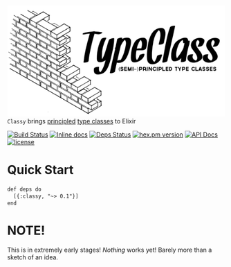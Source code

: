 ![](./brand/logo.png)
`Classy` brings [principled](http://degoes.net/articles/principled-typeclasses) [type classes](https://en.wikibooks.org/wiki/Haskell/Classes_and_types) to Elixir

[![Build Status](https://travis-ci.org/expede/classy.svg?branch=master)](https://travis-ci.org/expede/classy) [![Inline docs](http://inch-ci.org/github/expede/classy.svg?branch=master)](http://inch-ci.org/github/expede/classy) [![Deps Status](https://beta.hexfaktor.org/badge/all/github/expede/classy.svg)](https://beta.hexfaktor.org/github/expede/classy) [![hex.pm version](https://img.shields.io/hexpm/v/classy.svg?style=flat)](https://hex.pm/packages/classy) [![API Docs](https://img.shields.io/badge/api-docs-yellow.svg?style=flat)](http://hexdocs.pm/classy/) [![license](https://img.shields.io/github/license/mashape/apistatus.svg?maxAge=2592000)](https://github.com/expede/classy/blob/master/LICENSE)

# Quick Start

```
def deps do
  [{:classy, "~> 0.1"}]
end
```

# NOTE!
This is in extremely early stages! _Nothing_ works yet! Barely more than a sketch of an idea.
